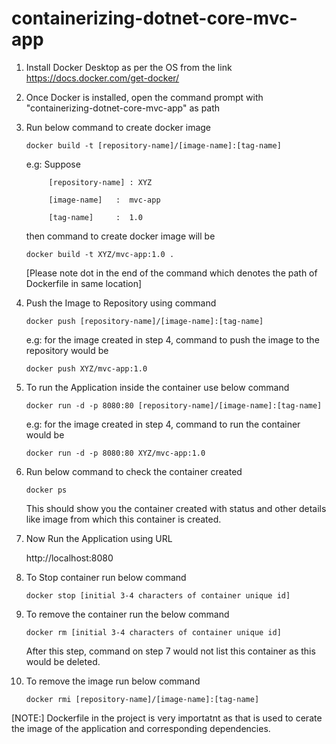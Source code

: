 # containerizing-dotnet-core-mvc-app
1. Install Docker Desktop as per the OS from the link
   https://docs.docker.com/get-docker/

2. Once Docker is installed, open the command prompt with "containerizing-dotnet-core-mvc-app" as path

3. Run below command to create docker image

      `docker build -t [repository-name]/[image-name]:[tag-name]`
   
      e.g: Suppose 

            [repository-name] : XYZ

            [image-name]   :  mvc-app

            [tag-name]     :  1.0
        
      then command to create docker image will be 
   
      `docker build -t XYZ/mvc-app:1.0 .`
   
      [Please note dot in the end of the command which denotes the path of Dockerfile in same location]
   
 4. Push the Image to Repository using command
 
      `docker push [repository-name]/[image-name]:[tag-name]`
   
      e.g: for the image created in step 4, command to push the image to the repository would be
   
      `docker push XYZ/mvc-app:1.0`
   
 5. To run the Application inside the container use below command
  
      `docker run -d -p 8080:80 [repository-name]/[image-name]:[tag-name]`
   
      e.g: for the image created in step 4, command to run the container would be
   
      `docker run -d -p 8080:80 XYZ/mvc-app:1.0`
 
 6. Run below command to check the container created
      
      `docker ps`
      
      This should show you the container created with status and other details like image from which this container is created.
     
 7. Now Run the Application using URL
      
      http://localhost:8080

 8. To Stop container run below command
   
      `docker stop [initial 3-4 characters of container unique id]`
      
 10. To remove the container run the below command
   
      `docker rm [initial 3-4 characters of container unique id]`
      
      After this step, command on step 7 would not list this container as this would be deleted.
      
 11. To remove the image run below command
      
      `docker rmi [repository-name]/[image-name]:[tag-name]`
     
     
[NOTE:] Dockerfile in the project is very importatnt as that is used to cerate the image of the application and corresponding dependencies. 
